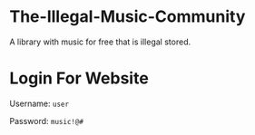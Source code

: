 # The-Illegal-Music-Community
A library with music for free that is illegal stored.
# Login For Website
Username: ``user``

Password: ``music!@#``
